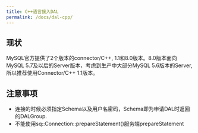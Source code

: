 ```yaml
---
title: C++语言接入DAL
permalink: /docs/dal-cpp/
---
```


## 现状

MySQL官方提供了2个版本的connector/C++, 1.1和8.0版本。8.0版本面向MySQL 5.7及以后的Server版本，考虑到生产中大部分MySQL 5.6版本的Server,所以推荐使用Connector/C++ 1.1版本。

## 注意事项

- 连接的时候必须指定Schema以及用户名密码，Schema即为申请DAL时返回的DALGroup.
- 不能使用sq::Connection::prepareStatement()服务端prepareStatement